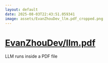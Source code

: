 ```yaml
---
layout: default
date: 2025-08-03T22:43:51.059341
image: assets/EvanZhouDev_llm.pdf_cropped.png
---
```


# [EvanZhouDev/llm.pdf](https://github.com/EvanZhouDev/llm.pdf)

LLM runs inside a PDF file

